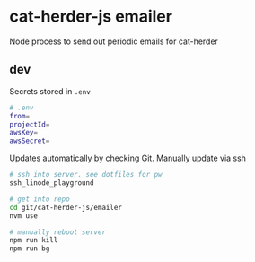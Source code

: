 # cat-herder-js emailer

Node process to send out periodic emails for cat-herder

## dev

Secrets stored in `.env`

```bash
# .env
from=
projectId=
awsKey=
awsSecret=
```

Updates automatically by checking Git. Manually update via ssh

```bash
# ssh into server. see dotfiles for pw
ssh_linode_playground

# get into repo
cd git/cat-herder-js/emailer
nvm use

# manually reboot server
npm run kill
npm run bg
```
